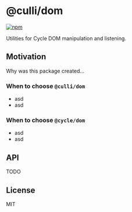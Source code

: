 # @culli/dom

[![npm](https://img.shields.io/npm/v/@culli/dom.svg?style=flat-square)](https://www.npmjs.com/package/@culli/dom)

Utilities for Cycle DOM manipulation and listening.

## Motivation

Why was this package created...

### When to choose `@culli/dom`

- asd
- asd

### When to choose `@cycle/dom`

- asd
- asd


## API

TODO

## License

MIT
